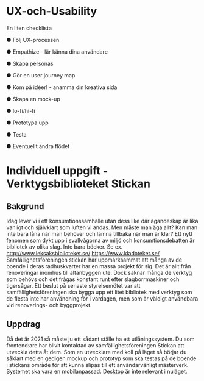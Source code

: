 # UX-och-Usability

En liten checklista

● Följ UX-processen

● Empathize - lär känna dina användare

● Skapa personas

● Gör en user journey map

● Kom på idéer! - anamma din kreativa sida

● Skapa en mock-up

● lo-fi/hi-fi

● Prototypa upp

● Testa

● Eventuellt ändra flödet


# Individuell uppgift - Verktygsbiblioteket Stickan
## Bakgrund
Idag lever vi i ett konsumtionssamhälle utan dess like där ägandeskap är lika vanligt och
självklart som luften vi andas. Men måste man äga allt? Kan man inte bara låna när man
behöver och lämna tillbaka när man är klar?
Ett nytt fenomen som dykt upp i svallvågorna av miljö och konsumtionsdebatten är bibliotek
av olika slag. Inte bara böcker. Se ex.
http://www.leksaksbiblioteket.se/
https://www.kladoteket.se/
Samfällighetsföreningen stickan har uppmärksammat att många av de boende i deras
radhuskvarter har en massa projekt för sig. Det är allt från renoveringar inomhus till
altanbyggen ute. Dock saknar många de verktyg som behövs och det frågas konstant runt
efter slagborrmaskiner och tigersågar. Ett beslut på senaste styrelsemötet var att
samfällighetsföreningen ska bygga upp ett litet bibliotek med verktyg som de flesta inte har
användning för i vardagen, men som är väldigt användbara vid renoverings- och
byggprojekt.
## Uppdrag
Då det är 2021 så måste ju ett sådant ställe ha ett utlåningssystem. Du som frontend:are
har blivit kontaktad av samfällighetsföreningen Stickan att utveckla detta åt dem. Som en
utvecklare med koll på läget så börjar du såklart med en gedigen mockup och prototyp som
ska testas på de boende i stickans område för att kunna slipas till ett användarvänligt
mästerverk.
Systemet ska vara en mobilanpassad. Desktop är inte relevant i nuläget.
